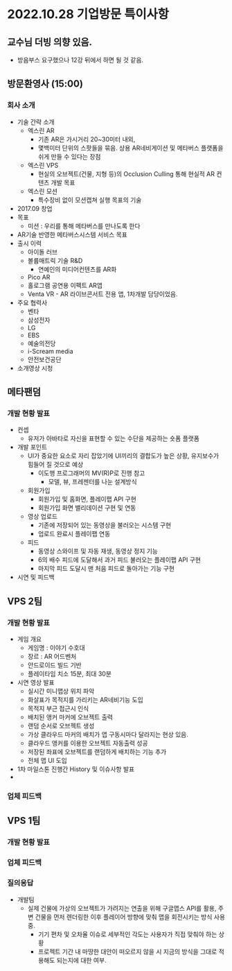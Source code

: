 # 2022.10.28 기업방문 특이사항

## 교수님 더빙 의향 있음.
- 방음부스 요구했으나 12강 뒤에서 하면 될 것 같음.

## 방문환영사 (15:00)

### 회사 소개
- 기술 간략 소개
  - 엑스린 AR
    - 기존 AR은 가시거리 20~30미터 내외,
    - 몇백미터 단위의 스팟들을 묶음. 상용 AR네비게이션 및 메타버스 플랫폼을 쉬게 만들 수 있다는 장점
  - 엑스린 VPS
    - 현실의 오브젝트(건물, 지형 등)의 Occlusion Culling 통해 현실적 AR 컨텐츠 개발 목표
  - 엑스린 모션
    - 특수장비 없이 모션캡쳐 실행 목표의 기술
- 2017.09 창업
- 목표
  - 미션 : 우리를 통해 메타버스를 만나도록 한다
- AR기술 반영한 메타버스시스템 서비스 목표
- 출시 이력
  - 아이돌 러브
  - 볼륨매트릭 기술 R&D
    - 연예인의 미디어컨텐츠를 AR화
  - Pico AR
  - 홀로그램 공연용 이펙트 AR앱
  - Venta VR - AR 라이브콘서트 전용 앱, 1차개발 담당이었음.
- 주요 협력사
  - 벤타
  - 삼성전자
  - LG
  - EBS
  - 예술의전당
  - i-Scream media
  - 안전보건공단
- 소개영상 시청

## 메타팬덤

### 개발 현황 발표
- 컨셉
  - 유저가 아바타로 자신을 표현할 수 있는 수단을 제공하는 숏폼 플랫폼
- 개발 포인트
  - UI가 중요한 요소로 자리 잡았기에 UI끼리의 결합도가 높은 상황, 유지보수가 힘들어 질 것으로 예상
    - 이도행 프로그래머의 MV(R)P로 진행 참고
      - 모델, 뷰, 프레젠터를 나눈 설계방식
  - 회원가입
    - 회원가입 및 홈화면, 플레이팹 API 구현
    - 회원가입 화면 밸리데이션 구현 및 연동
  - 영상 업로드
    - 기존에 저장되어 있는 동영상을 불러오는 시스템 구현
    - 업로드 완료시 플레이팹 연동
  - 피드
    - 동영상 스와이프 및 자동 재생, 동영상 정지 기능
    - 6의 배수 피드에 도달해서 과거 피드 불러오는 플레이팹 API 구현
    - 마지막 피드 도달시 맨 처음 피드로 돌아가는 기능 구현
- 시연 및 피드백

## VPS 2팀

### 개발 현황 발표
- 게임 개요
  - 게임명 : 이야기 수호대
  - 장르 : AR 어드벤처
  - 안드로이드 빌드 기반
  - 플레이타임 치소 15분, 최대 30분
- 시연 영상 발표
  - 실시간 미니맵상 위치 파악
  - 화살표가 목적지를 가리키는 AR네비기능 도입
  - 목적지 부근 접근시 인식
  - 배치된 앵커 마커에 오브젝트 출력
  - 랜덤 순서로 오브젝트 생성
  - 가상 클라우드 마커의 배치가 앱 구동시마다 달라지는 현상 있음.
  - 클라우드 앵커를 이용한 오브젝트 자동출력 성공
  - 저장된 좌표에 오브젝트를 랜덤하게 배치하는 기능 추가
  - 전체 맵 UI 도입
- 1차 마일스톤 진행간 History 및 이슈사항 발표
- 

### 업체 피드백


## VPS 1팀

### 개발 현황 발표

### 업체 피드백

### 질의응답
- 개발팀
  - 실제 건물에 가상의 오브젝트가 가려지는 연출을 위해 구글맵스 API를 활용, 주변 건물을 먼저 렌더링한 이후 플레이어 방향에 맞춰 맵을 회전시키는 방식 사용중.
    - 기기 편차 및 오차율 이슈로 세부적인 각도는 사용자가 직접 맞춰야 하는 상황
    - 프로젝트 기간 내 마땅한 대안이 떠오르지 않을 시 지금의 방식을 그대로 적용해도 되는지에 대한 여부.

















